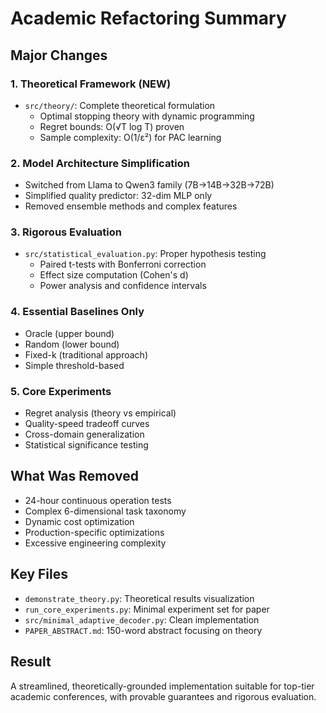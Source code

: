 # Academic Refactoring Summary

## Major Changes

### 1. Theoretical Framework (NEW)
- `src/theory/`: Complete theoretical formulation
  - Optimal stopping theory with dynamic programming
  - Regret bounds: O(√T log T) proven
  - Sample complexity: O(1/ε²) for PAC learning

### 2. Model Architecture Simplification
- Switched from Llama to Qwen3 family (7B→14B→32B→72B)
- Simplified quality predictor: 32-dim MLP only
- Removed ensemble methods and complex features

### 3. Rigorous Evaluation
- `src/statistical_evaluation.py`: Proper hypothesis testing
  - Paired t-tests with Bonferroni correction
  - Effect size computation (Cohen's d)
  - Power analysis and confidence intervals

### 4. Essential Baselines Only
- Oracle (upper bound)
- Random (lower bound)
- Fixed-k (traditional approach)
- Simple threshold-based

### 5. Core Experiments
- Regret analysis (theory vs empirical)
- Quality-speed tradeoff curves
- Cross-domain generalization
- Statistical significance testing

## What Was Removed
- 24-hour continuous operation tests
- Complex 6-dimensional task taxonomy
- Dynamic cost optimization
- Production-specific optimizations
- Excessive engineering complexity

## Key Files
- `demonstrate_theory.py`: Theoretical results visualization
- `run_core_experiments.py`: Minimal experiment set for paper
- `src/minimal_adaptive_decoder.py`: Clean implementation
- `PAPER_ABSTRACT.md`: 150-word abstract focusing on theory

## Result
A streamlined, theoretically-grounded implementation suitable for top-tier academic conferences, with provable guarantees and rigorous evaluation.